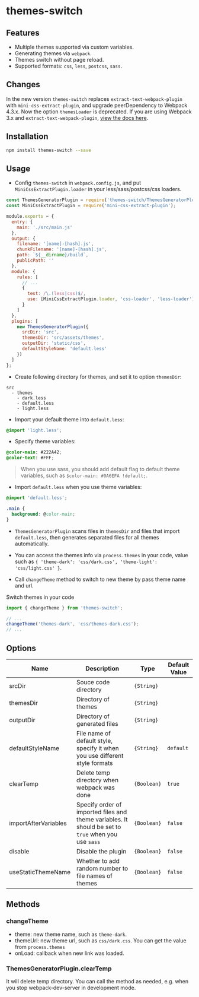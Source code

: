 # themes-switch

## Features

- Multiple themes supported via custom variables.
- Generating themes via `webpack`.
- Themes switch without page reload.
- Supported formats: `css`, `less`, `postcss`, `sass`.

## Changes
In the new version `themes-switch` replaces `extract-text-webpack-plugin` with `mini-css-extract-plugin`, and upgrade peerDependency to Webpack 4.3.x. Now the option `themesLoader` is deprecated.
If you are using Webpack 3.x and `extract-text-webpack-plugin`, [view the docs here](https://github.com/terence55/themes-switch/blob/master/README_webpack_v3.md).

## Installation

```bash
npm install themes-switch --save
```
    
## Usage

- Config `themes-switch` in `webpack.config.js`, and put `MiniCssExtractPlugin.loader` in your less/sass/postcss/css loaders.

```js
const ThemesGeneratorPlugin = require('themes-switch/ThemesGeneratorPlugin');
const MiniCssExtractPlugin = require('mini-css-extract-plugin');

module.exports = {
  entry: {
    main: './src/main.js'
  },
  output: {
    filename: '[name]-[hash].js',
    chunkFilename: '[name]-[hash].js',
    path: `${__dirname}/build`,
    publicPath: ''
  },
  module: {
    rules: [
      // ...
      {
        test: /\.(less|css)$/,
        use: [MiniCssExtractPlugin.loader, 'css-loader', 'less-loader']
      }
    ]
  },
  plugins: [
    new ThemesGeneratorPlugin({
      srcDir: 'src',
      themesDir: 'src/assets/themes',
      outputDir: 'static/css',
      defaultStyleName: 'default.less'
    })
  ]
};
```

- Create following directory for themes, and set it to option `themesDir`:

```
src
  - themes
    - dark.less
    - default.less
    - light.less
```

- Import your default theme into `default.less`:

```css
@import 'light.less';
```

- Specify theme variables:

```css
@color-main: #222A42;
@color-text: #FFF;
```

> When you use sass, you should add default flag to default theme variables, such as `$color-main: #0A6EFA !default;`.

- Import `default.less` when you use theme variables:

```css
@import 'default.less';

.main {
  background: @color-main;
}
```

- `ThemesGeneratorPlugin` scans files in `themesDir` and files that import `default.less`, then generates separated files for all themes automatically.

- You can access the themes info via `process.themes` in your code, value such as `{ 'theme-dark': 'css/dark.css', 'theme-light': 'css/light.css' }`.

- Call `changeTheme` method to switch to new theme by pass theme name and url.

Switch themes in your code

```js
import { changeTheme } from 'themes-switch';

// ...
changeTheme('themes-dark', 'css/themes-dark.css');
// ...

```

## Options

| Name | Description | Type | Default Value |
| -------- | ----------- | ---- | ------------- |
| srcDir | Souce code directory | `{String}` | |
| themesDir | Directory of themes | `{String}` | |
| outputDir | Directory of generated files | `{String}` | |
| defaultStyleName | File name of default style, specify it when you use different style formats | `{String}` | `default` |
| clearTemp | Delete temp directory when webpack was done | `{Boolean}` | `true` |
| importAfterVariables | Specify order of imported files and theme variables. It should be set to `true` when you use `sass` | `{Boolean}` | `false` |
| disable | Disable the plugin | `{Boolean}` | `false` |
| useStaticThemeName | Whether to add random number to file names of themes | `{Boolean}` | `false` |

## Methods

### changeTheme

- theme: new theme name, such as `theme-dark`.
- themeUrl: new theme url, such as `css/dark.css`. You can get the value from `process.themes`
- onLoad: callback when new link was loaded.

### ThemesGeneratorPlugin.clearTemp

It will delete temp directory. You can call the method as needed, e.g. when you stop webpack-dev-server in development mode.